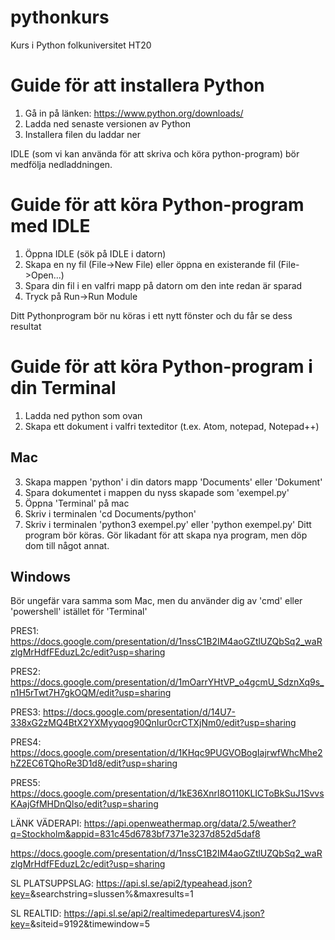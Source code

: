 # pythonkurs
Kurs i Python folkuniversitet HT20

# Guide för att installera Python 
1. Gå in på länken: https://www.python.org/downloads/
2. Ladda ned senaste versionen av Python
3. Installera filen du laddar ner

IDLE (som vi kan använda för att skriva och köra python-program) bör medfölja nedladdningen.

# Guide för att köra Python-program med IDLE
1. Öppna IDLE (sök på IDLE i datorn)
2. Skapa en ny fil (File->New File) eller öppna en existerande fil (File->Open...)
3. Spara din fil i en valfri mapp på datorn om den inte redan är sparad
4. Tryck på Run->Run Module

Ditt Pythonprogram bör nu köras i ett nytt fönster och du får se dess resultat

# Guide för att köra Python-program i din Terminal
1. Ladda ned python som ovan
2. Skapa ett dokument i valfri texteditor (t.ex. Atom, notepad, Notepad++)

## Mac
3. Skapa mappen 'python' i din dators mapp 'Documents' eller 'Dokument'
4. Spara dokumentet i mappen du nyss skapade som 'exempel.py'
5. Öppna 'Terminal' på mac
6. Skriv i terminalen 'cd Documents/python'
7. Skriv i terminalen 'python3 exempel.py' eller 'python exempel.py'
Ditt program bör köras. Gör likadant för att skapa nya program, men döp dom till något annat.

## Windows
Bör ungefär vara samma som Mac, men du använder dig av 'cmd' eller 'powershell' istället för 'Terminal'

PRES1: https://docs.google.com/presentation/d/1nssC1B2IM4aoGZtlUZQbSq2_waRzlgMrHdfFEduzL2c/edit?usp=sharing

PRES2: https://docs.google.com/presentation/d/1mOarrYHtVP_o4gcmU_SdznXq9s_n1H5rTwt7H7gkOQM/edit?usp=sharing

PRES3: https://docs.google.com/presentation/d/14U7-338xG2zMQ4BtX2YXMyyqog90QnIur0crCTXjNm0/edit?usp=sharing

PRES4: https://docs.google.com/presentation/d/1KHqc9PUGVOBogIajrwfWhcMhe2hZ2EC6TQhoRe3D1d8/edit?usp=sharing

PRES5: https://docs.google.com/presentation/d/1kE36Xnrl8O110KLICToBkSuJ1SvvsKAajGfMHDnQlso/edit?usp=sharing

LÄNK VÄDERAPI: https://api.openweathermap.org/data/2.5/weather?q=Stockholm&appid=831c45d6783bf7371e3237d852d5daf8

https://docs.google.com/presentation/d/1nssC1B2IM4aoGZtlUZQbSq2_waRzlgMrHdfFEduzL2c/edit?usp=sharing

SL PLATSUPPSLAG: https://api.sl.se/api2/typeahead.json?key=<NYCKEL>&searchstring=slussen%&maxresults=1 

SL REALTID: https://api.sl.se/api2/realtimedeparturesV4.json?key=<NYCKEL>&siteid=9192&timewindow=5 

